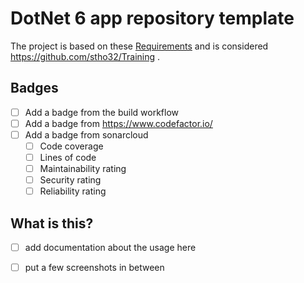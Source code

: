 # DotNet 6 app repository template

The project is based on these [Requirements](Documentation/requirements.md) and is considered https://github.com/stho32/Training .

## Badges

- [ ] Add a badge from the build workflow
- [ ] Add a badge from https://www.codefactor.io/
- [ ] Add a badge from sonarcloud
    - [ ] Code coverage
    - [ ] Lines of code
    - [ ] Maintainability rating
    - [ ] Security rating
    - [ ] Reliability rating

## What is this?

- [ ] add documentation about the usage here
- [ ] put a few screenshots in between


